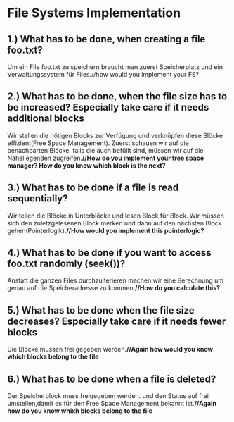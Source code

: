 # File Systems Implementation
## 1.) What has to be done, when creating a file foo.txt?
Um ein File foo.txt zu speichern braucht man zuerst Speicherplatz und ein Verwaltungssystem für Files.//how would you implement your FS?

## 2.) What has to be done, when the file size has to be increased? Especially take care if it needs additional blocks
Wir stellen die nötigen Blocks zur Verfügung und verknüpfen diese Blöcke effizient(Free Space Management).
Zuerst schauen wir auf die benachbarten Blöcke, falls die auch befüllt sind, müssen wir auf die Naheliegenden zugreifen.**//How do you implement your free space manager? How do you know which block is the next?**

## 3.) What has to be done if a file is read sequentially?
Wir teilen die Blöcke in Unterblöcke und lesen Block für Block.
Wir müssen sich den zuletzgelesenen Block merken und dann auf den nächsten Block gehen(Pointerlogik).**//How would you implement this pointerlogic?**

## 4.) What has to be done if you want to access foo.txt randomly (seek())? 
Anstatt die ganzen Files durchzuiterieren machen wir eine Berechnung um genau auf die Speicheradresse zu kommen.**//How do you calculate this?**

## 5.) What has to be done when the file size decreases? Especially take care if it needs fewer blocks
Die Blöcke müssen frei gegeben werden.**//Again how would you know which blocks belong to the file**

## 6.) What has to be done when a file is deleted?
Der Speicherblock muss freigegeben werden. und den Status auf frei umstellen,damit es für den Free Space Management bekannt ist.**//Again how do you know whixh blocks belong to the file**
